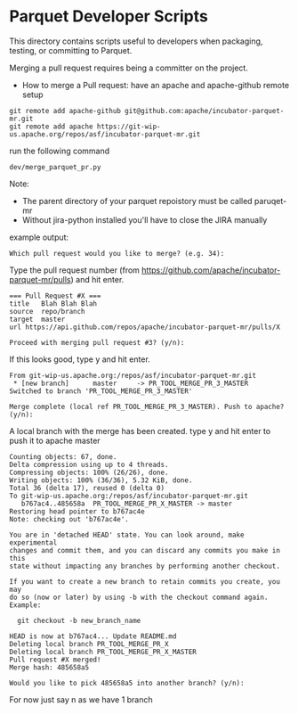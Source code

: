# Parquet Developer Scripts
This directory contains scripts useful to developers when packaging,
testing, or committing to Parquet.

Merging a pull request requires being a committer on the project.

* How to merge a Pull request:
have an apache and apache-github remote setup
```
git remote add apache-github git@github.com:apache/incubator-parquet-mr.git
git remote add apache https://git-wip-us.apache.org/repos/asf/incubator-parquet-mr.git
```
run the following command
```
dev/merge_parquet_pr.py
```

Note:
* The parent directory of your parquet repoistory must be called paruqet-mr
* Without jira-python installed you'll have to close the JIRA manually

example output:
```
Which pull request would you like to merge? (e.g. 34):
```
Type the pull request number (from https://github.com/apache/incubator-parquet-mr/pulls) and hit enter.
```
=== Pull Request #X ===
title	Blah Blah Blah
source	repo/branch
target	master
url	https://api.github.com/repos/apache/incubator-parquet-mr/pulls/X

Proceed with merging pull request #3? (y/n): 
```
If this looks good, type y and hit enter.
```
From git-wip-us.apache.org:/repos/asf/incubator-parquet-mr.git
 * [new branch]      master     -> PR_TOOL_MERGE_PR_3_MASTER
Switched to branch 'PR_TOOL_MERGE_PR_3_MASTER'

Merge complete (local ref PR_TOOL_MERGE_PR_3_MASTER). Push to apache? (y/n):
```
A local branch with the merge has been created.
type y and hit enter to push it to apache master
```
Counting objects: 67, done.
Delta compression using up to 4 threads.
Compressing objects: 100% (26/26), done.
Writing objects: 100% (36/36), 5.32 KiB, done.
Total 36 (delta 17), reused 0 (delta 0)
To git-wip-us.apache.org:/repos/asf/incubator-parquet-mr.git
   b767ac4..485658a  PR_TOOL_MERGE_PR_X_MASTER -> master
Restoring head pointer to b767ac4e
Note: checking out 'b767ac4e'.

You are in 'detached HEAD' state. You can look around, make experimental
changes and commit them, and you can discard any commits you make in this
state without impacting any branches by performing another checkout.

If you want to create a new branch to retain commits you create, you may
do so (now or later) by using -b with the checkout command again. Example:

  git checkout -b new_branch_name

HEAD is now at b767ac4... Update README.md
Deleting local branch PR_TOOL_MERGE_PR_X
Deleting local branch PR_TOOL_MERGE_PR_X_MASTER
Pull request #X merged!
Merge hash: 485658a5

Would you like to pick 485658a5 into another branch? (y/n):
```
For now just say n as we have 1 branch
